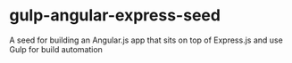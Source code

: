 gulp-angular-express-seed
=========================

A seed for building an Angular.js app that sits on top of Express.js and use Gulp for build automation
